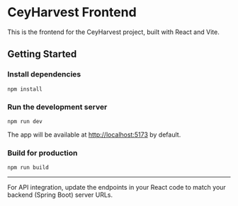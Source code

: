 # CeyHarvest Frontend

This is the frontend for the CeyHarvest project, built with React and Vite.

## Getting Started

### Install dependencies
```
npm install
```

### Run the development server
```
npm run dev
```

The app will be available at [http://localhost:5173](http://localhost:5173) by default.

### Build for production
```
npm run build
```

---

For API integration, update the endpoints in your React code to match your backend (Spring Boot) server URLs.
